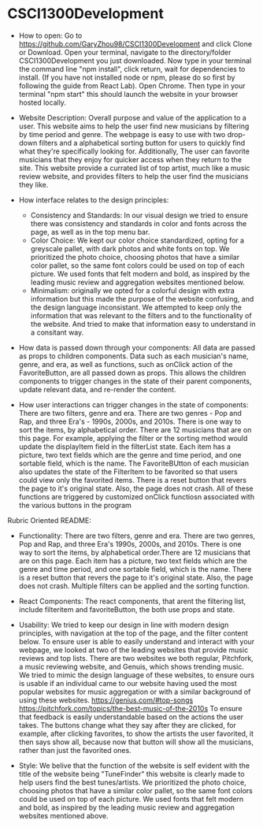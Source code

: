 # CSCI1300Development

- How to open:
    Go to https://github.com/GaryZhou98/CSCI1300Development and click Clone or Download.
    Open your terminal, navigate to the directory/folder CSCI1300Development you
    just downloaded.
    Now type in your terminal the command line "npm install", click return, wait for dependencies to install. (If you have
    not installed node or npm, please do so first by following the guide from React Lab).
    Open Chrome.
    Then type in your terminal "npm start" this should launch the website in your browser hosted locally.

- Website Description: Overall purpose and value of the application to a user.
    This website aims to help the user find new musicians by filtering by time period
    and genre. The webpage is easy to use with two drop-down filters and a alphabetical
    sorting button for users to quickly find what they're specifically looking for. Additionally,
    The user can favorite musicians that they enjoy for quicker access when they return to the 
    site. This website provide a currated list of top artist, much like a music review website, 
    and provides filters to help the user find the musicians they like.

- How interface relates to the design principles:
    - Consistency and Standards: In our visual design we tried to ensure there was
    consistency and standards in color and fonts across the page, as well as in
    the top menu bar.
    - Color Choice: We kept our color choice standardized, opting for a greyscale
    pallet, with dark photos and white fonts on top. We prioritized the photo
    choice, choosing photos that have a similar color pallet, so the same font
    colors could be used on top of each picture. We used fonts that felt
    modern and bold, as inspired by the leading music review and aggregation
    websites mentioned below.
    - Minimalism: originally we opted for a colorful design with extra information
    but this made the purpose of the website confusing, and the design language
    inconsistant. We attempted to keep only the information that was relevant
    to the filters and to the functionality of the website. And tried to make
    that information easy to understand in a consitant way.

- How data is passed down through your components:
    All data are passed as props to children components. Data such as each musician's name, genre, and era, 
    as well as functions, such as onClick action of the FavoriteButton, are all passed down as props. 
    This allows the children components to trigger changes in the state of their parent components, 
    update relevant data, and re-render the content.

- How user interactions can trigger changes in the state of components:
    There are two filters, genre and era. There are two genres - Pop and Rap, and
    three Era's - 1990s, 2000s, and 2010s. There is one way to sort the items, by
    alphabetical order. There are 12 musicians that are on this page. For example, 
    applying the filter or the sorting method would update the displayItem field in 
    the filterList state. Each item has a picture, two text fields which are the genre 
    and time period, and one sortable field, which is the name. The FavoriteBUtton of 
    each musician also updates the state of the FilterItem to be favorited so that users
    could view only the favorited items. There is a reset button that revers the page
    to it's original state. Also, the page does not crash. All of these functions are triggered
    by customized onClick functiosn associated with the various buttons in the program 


Rubric Oriented README:
- Functionality:
    There are two filters, genre and era. There are two genres, Pop and Rap, and
    three Era's 1990s, 2000s, and 2010s. There is one way to sort the items, by
    alphabetical order.There are 12 musicians that are on this page. Each item
    has a picture, two text fields which are the genre and time period, and one
    sortable field, which is the name. There is a reset button that revers the page
    to it's original state. Also, the page does not crash. Multiple filters can
    be applied and the sorting function.

- React Components:
    The react components, that arent the filtering list, include filteritem and
    favoriteButton, the both use props and state.

- Usability:
    We tried to keep our design in line with modern design principles, with
    navigation at the top of the page, and the filter content below.
    To ensure user is able to easily understand and interact with your webpage, we
    looked at two of the leading websites that provide music reviews and top lists.
    There are two websites we both regular, Pitchfork, a music reviewing website,
    and Genuis, which shows trending music. We tried to mimic the design language
    of these websites, to ensure ours is usable if an individual came to our website
    having used the most popular websites for music aggregation or with a similar
    background of using these websites.
    https://genius.com/#top-songs
    https://pitchfork.com/topics/the-best-music-of-the-2010s
    To ensure that feedback is easily understandable based on the
    actions the user takes. The buttons change what they say after they are clicked,
    for example, after clicking favorites, to show the artists the user favorited,
    it then says show all, because now that button will show all the musicians,
    rather than just the favorited ones.

- Style:
    We belive that the function of the website is self evident with the title of
    the website being "TuneFinder" this website is clearly made to help users
    find the best tunes/artists. We prioritized the photo choice, choosing
    photos that have a similar color pallet, so the same font colors could be
    used on top of each picture. We used fonts that felt modern and bold, as
    inspired by the leading music review and aggregation websites mentioned above.
